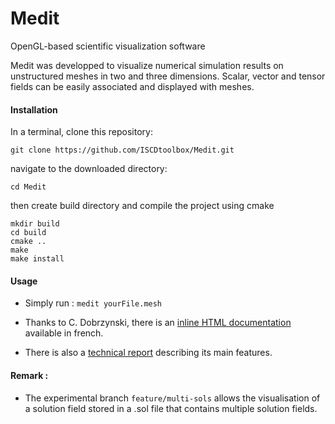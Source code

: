 # Medit 

OpenGL-based scientific visualization software

Medit was developped to visualize numerical simulation results on unstructured meshes in two and three dimensions. Scalar, vector and tensor fields can be easily associated and displayed with meshes.

#### Installation

In a terminal, clone this repository:

   ` git clone https://github.com/ISCDtoolbox/Medit.git `

   navigate to the downloaded directory:

   ` cd Medit `

   then create build directory and compile the project using cmake
   ```
   mkdir build
   cd build
   cmake ..
   make
   make install
   ```

#### Usage

* Simply run :
    `medit yourFile.mesh`

* Thanks to C. Dobrzynski, there is an [inline HTML documentation](https://www.ljll.math.upmc.fr/frey/logiciels/Docmedit.dir/index.html) available in french.

* There is also a [technical report](https://www.ljll.math.upmc.fr/frey/publications/RT-0253.pdf) describing its main features.

#### Remark :

* The experimental branch `feature/multi-sols` allows the visualisation of a solution field stored in a .sol file that contains multiple solution fields.
